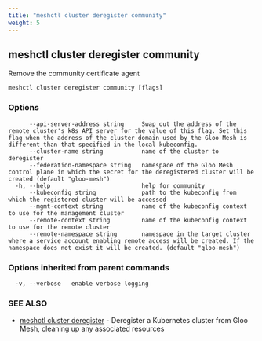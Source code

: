 ```yaml
---
title: "meshctl cluster deregister community"
weight: 5
---
```

## meshctl cluster deregister community

Remove the community certificate agent

```
meshctl cluster deregister community [flags]
```

### Options

```
      --api-server-address string     Swap out the address of the remote cluster's k8s API server for the value of this flag. Set this flag when the address of the cluster domain used by the Gloo Mesh is different than that specified in the local kubeconfig.
      --cluster-name string           name of the cluster to deregister
      --federation-namespace string   namespace of the Gloo Mesh control plane in which the secret for the deregistered cluster will be created (default "gloo-mesh")
  -h, --help                          help for community
      --kubeconfig string             path to the kubeconfig from which the registered cluster will be accessed
      --mgmt-context string           name of the kubeconfig context to use for the management cluster
      --remote-context string         name of the kubeconfig context to use for the remote cluster
      --remote-namespace string       namespace in the target cluster where a service account enabling remote access will be created. If the namespace does not exist it will be created. (default "gloo-mesh")
```

### Options inherited from parent commands

```
  -v, --verbose   enable verbose logging
```

### SEE ALSO

* [meshctl cluster deregister](../meshctl_cluster_deregister)	 - Deregister a Kubernetes cluster from Gloo Mesh, cleaning up any associated resources

